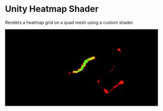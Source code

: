 # Unity Heatmap Shader
Renders a heatmap grid on a quad mesh using a custom shader.

![Unity heatmap shader](ReadmeData/unity_heatmap_shader_screenshot.png "Unity heatmap shader")
